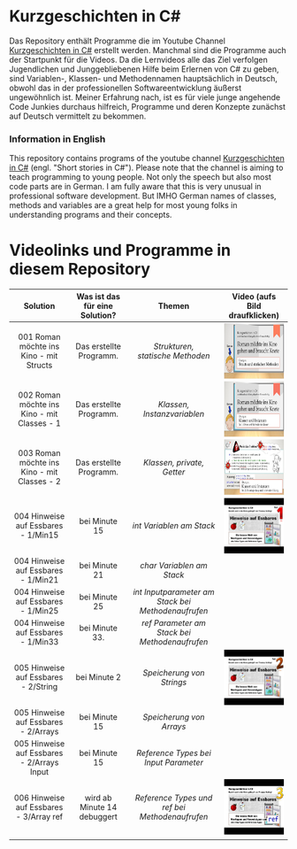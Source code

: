 # Kurzgeschichten in C#

Das Repository enthält Programme die im Youtube Channel [Kurzgeschichten in C#](https://www.youtube.com/channel/UCMcHR9DBcGsbDtoZyZIFqoA) erstellt werden. Manchmal sind die Programme auch der Startpunkt für die Videos. Da die Lernvideos alle das Ziel verfolgen Jugendlichen und Junggebliebenen Hilfe beim Erlernen von C# zu geben, sind Variablen-, Klassen- und Methodennamen hauptsächlich in Deutsch, obwohl das in der professionellen Softwareentwicklung äußerst ungewöhnlich ist. Meiner Erfahrung nach, ist es für viele junge angehende Code Junkies durchaus hilfreich, Programme und deren Konzepte zunächst auf Deutsch vermittelt zu bekommen.

### Information in English
This repository contains programs of the youtube channel [Kurzgeschichten in C#](https://www.youtube.com/channel/UCMcHR9DBcGsbDtoZyZIFqoA) (engl. "Short stories in C#").
Please note that the channel is aiming to teach programming to young people. Not only the speech but also most code parts are in German. I am fully aware that this is very unusual in professional software development. But IMHO German names of classes, methods and variables are a great help for most young folks in understanding programs and their concepts.

# Videolinks und Programme in diesem Repository

|Solution|Was ist das für eine Solution?|Themen|Video (aufs Bild draufklicken)|
|:---:|:---:|:---:|:---:|
|001 Roman möchte ins Kino - mit Structs|Das erstellte Programm.|*Strukturen,<br>statische Methoden*|<a href="http://www.youtube.com/watch?v=dDfRkwtjucs"><img src="images/001.jpg" align="left" height="100" width="213" ></a>|
|002 Roman möchte ins Kino - mit Classes - 1|Das erstellte Programm.|*Klassen, Instanzvariablen*|<a href="https://www.youtube.com/watch?v=wPVpxVcoXFw"><img src="images/002.jpg" align="left" height="100" width="213" ></a>|
|003 Roman möchte ins Kino - mit Classes - 2|Das erstellte Programm.|*Klassen, private, Getter*|<a href="https://www.youtube.com/watch?v=xoDQDq2V7W0"><img src="images/003.jpg" align="left" height="100" width="213" ></a>|
|004 Hinweise auf Essbares - 1/Min15|bei Minute 15|*int Variablen am Stack*|<a href="https://www.youtube.com/watch?v=FN5EWXP4QMU"><img src="images/004.jpg" align="left" height="100" width="213" ></a>|
|004 Hinweise auf Essbares - 1/Min21|bei Minute 21|*char Variablen am Stack*||
|004 Hinweise auf Essbares - 1/Min25|bei Minute 25|*int Inputparameter am Stack bei Methodenaufrufen*||
|004 Hinweise auf Essbares - 1/Min33|bei Minute 33.|*ref Parameter am Stack bei Methodenaufrufen*||
|005 Hinweise auf Essbares - 2/String|bei Minute 2|*Speicherung von Strings*|<a href="https://www.youtube.com/watch?v=FcNvD2-jyCg"><img src="images/005.jpg" align="left" height="100" width="213" ></a>|
|005 Hinweise auf Essbares - 2/Arrays|bei Minute 15|*Speicherung von Arrays*||
|005 Hinweise auf Essbares - 2/Arrays Input|bei Minute 15|*Reference Types bei Input Parameter*||
|006 Hinweise auf Essbares - 3/Array ref|wird ab Minute 14 debuggert|*Reference Types und ref bei Methodenaufrufen*|<a href="https://www.youtube.com/watch?v=2ud9My5RNGk"><img src="images/006.jpg" align="left" height="100" width="213" ></a>|
|||||
